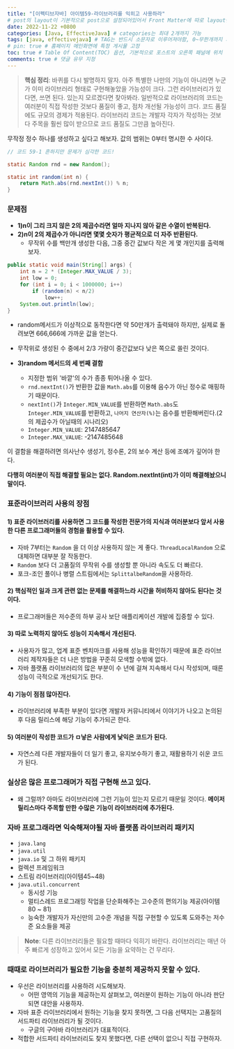 ```yaml
---
title: "[이펙티브자바] 아이템59-라이브러리를 익히고 사용하라"
# post의 layout이 기본적으로 post으로 설정되어있어서 Front Matter에 따로 layout변수를 만들어 주지 않아도 된다.
date: 2022-11-22 +0800
categories: [Java, EffectiveJava] # categories는 최대 2개까지 가능
tags: [java, effectivejava] # TAG는 반드시 소문자로 이루어져야함, 0~무한개까지 지정 가능
# pin: true # 홈페이지 메인화면에 특정 게시물 고정
toc: true # Table Of Content(TOC) 옵션, 기본적으로 포스트의 오른쪽 패널에 위치
comments: true # 댓글 유무 지정
---
```


> **핵심 정리**: 바퀴를 다시 발명하지 말자. 아주 특별한 나만의 기능이 아니라면 누군가 이미 라이브러리 형태로 구현해놓았을 가능성이 크다. 그런 라이브러리가 있다면, 쓰면 된다. 있는지 모르겠다면 찾아봐라. 일반적으로 라이브러리의 코드는 여러분이 직접 작성한 것보다 품질이 좋고, 점차 개선될 가능성이 크다. 코드 품질에도 규모의 경제가 적용된다. 라이브러리 코드는 개발자 각자가 작성하는 것보다 주목을 훨씬 많이 받으므로 코드 품질도 그만큼 높아진다.

무작정 정수 하나를 생성하고 싶다고 해보자. 값의 범위는 0부터 명시한 수 사이다.

```java
// 코드 59-1 흔하지만 문제가 심각한 코드!

static Random rnd = new Random();

static int random(int n) {
    return Math.abs(rnd.nextInt()) % n;
}
```

### 문제점
- <b>1)n이 그리 크지 않은 2의 제곱수라면 얼마 지나지 않아 같은 수열이 반복된다.</b>
- <b>2)n이 2의 제곱수가 아니라면 몇몇 숫자가 평균적으로 더 자주 반환된다.</b>
    - 무작위 수를 백만개 생성한 다음, 그중 중간 값보다 작은 게 몇 개인지를 출력해보자.

```java
public static void main(String[] args) {
    int n = 2 * (Integer.MAX_VALUE / 3);
    int low = 0;
    for (int i = 0; i < 1000000; i++)
        if (random(n) < n/2)
            low++;
    System.out.println(low);
}
```

- random메서드가 이상적으로 동작한다면 약 50만개가 출력돼야 하지만, 실제로 돌려보면 666,666에 가까운 값을 얻는다. 
- 무작위로 생성된 수 중에서 2/3 가량이 중간값보다 낮은 쪽으로 쏠린 것이다.

- <b>3)random 메서드의 세 번째 결함</b>
    - 지정한 범위 '바깥'의 수가 종종 튀어나올 수 있다.
    - `rnd.nextInt()`가 반환한 값을 `Math.abs`를 이용해 음수가 아닌 정수로 매핑하기 때문이다.
    - `nextInt()`가 `Integer.MIN_VALUE`를 반환하면 `Math.abs`도 `Integer.MIN_VALUE`를 반환하고, `나머지 연산자(%)`는 음수를 반환해버린다.(2의 제곱수가 아닐때의 시나리오)
    - `Integer.MIN_VALUE`: 2147485647
    - `Integer.MAX_VALUE`: -2147485648
  
이 결함을 해결하려면 의사난수 생성기, 정수론, 2의 보수 계산 등에 조예가 깊어야 한다.

<b>다행히 여러분이 직접 해결할 필요는 없다. Random.nextInt(int)가 이미 해결해놨으니 말이다.</b>


### 표준라이브러리 사용의 장점

#### 1) 표준 라이브러리를 사용하면 그 코드를 작성한 전문가의 지식과 여러분보다 앞서 사용한 다른 프로그래머들의 경험을 활용할 수 있다.

- 자바 7부터는 `Random` 을 더 이상 사용하지 않는 게 좋다. `ThreadLocalRandom` 으로 대체하면 대부분 잘 작동한다.
- `Random` 보다 더 고품질의 무작위 수를 생성할 뿐 아니라 속도도 더 빠르다.
- 포크-조인 풀이나 병렬 스트림에서는 `SplittalbeRandom`을 사용하라.

#### 2) 핵심적인 일과 크게 관련 없는 문제를 해결하느라 시간을 허비하지 않아도 된다는 것이다.

- 프로그래머들은 저수준의 하부 공사 보단 애플리케이션 개발에 집중할 수 있다.

#### 3) 따로 노력하지 않아도 성능이 지속해서 개선된다.

- 사용자가 많고, 업계 표준 벤치마크를 사용해 성능을 확인하기 때문에 표준 라이브러리 제작자들은 더 나은 방법을 꾸준히 모색할 수밖에 없다. 
- 자바 플랫폼 라이브러리의 많은 부분이 수 년에 걸쳐 지속해서 다시 작성되며, 때론 성능이 극적으로 개선되기도 한다.

#### 4) 기능이 점점 많아진다.

- 라이브러리에 부족한 부분이 있다면 개발자 커뮤니티에서 이야기가 나오고 논의된 후 다음 릴리스에 해당 기능이 추가되곤 한다.

#### 5) 여러분이 작성한 코드가 ㅁ낳은 사람에게 낯익은 코드가 된다.

- 자연스레 다른 개발자들이 더 일기 좋고, 유지보수하기 좋고, 재활용하기 쉬운 코드가 된다.

### 실상은 많은 프로그래머가 직접 구현해 쓰고 있다.
- 왜 그럴까? 아마도 라이브러리에 그런 기능이 있는지 모르기 때문일 것이다. <b>메이저 릴리스마다 주목할 만한 수많은 기능이 라이브러리에 추가된다.</b>

### 자바 프로그래라면 익숙해져야될 자바 플랫폼 라이브러리 패키지
- `java.lang`
- `java.util`
- `java.io` 및 그 하위 패키지
- 컬렉션 프레임워크
- 스트림 라이브러리(아이템45~48)
- `java.util.concurrent`
  - 동시성 기능
  - 멀티스레드 프로그래밍 작업을 단순화해주는 고수준의 편의기능 제공(아이템80 ~ 81)
  - 능숙한 개발자가 자신만의 고수준 개념을 직접 구현할 수 있도록 도와주는 저수준 요소들을 제공

> **Note**: 다른 라이브러리들은 필요할 때마다 익히기 바란다. 라이브러리는 매년 아주 빠르게 성장하고 있어서 모든 기능을 요약하는 건 무리다.

### 때때로 라이브러리가 필요한 기능을 충분히 제공하지 못할 수 있다.
- 우선은 라이브러리를 사용하려 시도해보자.
  - 어떤 영역의 기능을 제공하는지 살펴보고, 여러분이 원하는 기능이 아니라 판단되면 대안을 사용하자.
- 자바 표준 라이브러리에서 원하는 기능을 찾지 못하면, 그 다음 선택지는 고품질의 서드파티 라이브러리가 될 것이다.
  - 구글의 구아바 라이브러리가 대표적이다.
- 적합한 서드파티 라이브러리도 찾지 못했다면, 다른 선택이 없으니 직접 구현하자.